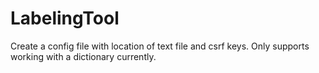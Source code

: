 # LabelingTool

Create a config file with location of text file and csrf keys.
Only supports working with a dictionary currently. 

